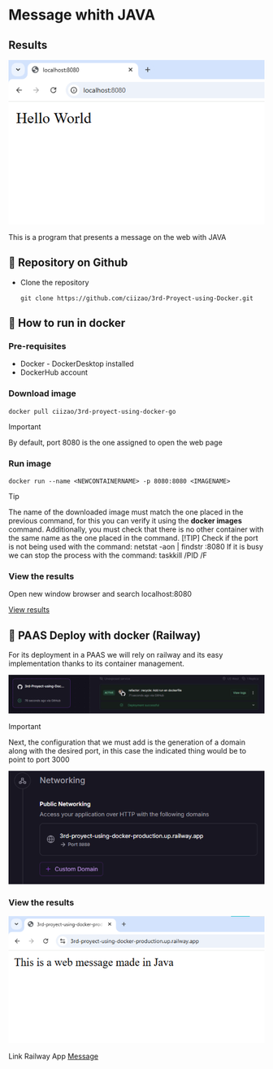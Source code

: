 # Message whith JAVA
## Results

<p align="center">
    <img src="Public/Images/Resultado.png" alt="Result ">
</p>

This is a program that presents a message on the web with JAVA

## :open_book: Repository on Github
* Clone the repository

    ```
    git clone https://github.com/ciizao/3rd-Proyect-using-Docker.git
    ```

## :rocket: How to run in docker
### Pre-requisites
* Docker - DockerDesktop installed
* DockerHub account
### Download image
```
docker pull ciizao/3rd-proyect-using-docker-go
```
> [!IMPORTANT]
> By default, port 8080 is the one assigned to open the web page
### Run image
```
docker run --name <NEWCONTAINERNAME> -p 8080:8080 <IMAGENAME>
```
> [!TIP]
> The name of the downloaded image must match the one placed in the previous command, for this you can verify it using the **docker images** command. Additionally, you must check that there is no other container with the same name as the one placed in the command.
> [!TIP]
> Check if the port is not being used with the command: netstat -aon | findstr :8080
> If it is busy we can stop the process with the command: taskkill /PID <PID> /F

### View the results
Open new window browser and search localhost:8080

[View results](#results)

## :light_rail: PAAS Deploy with docker (Railway)
For its deployment in a PAAS we will rely on railway and its easy implementation thanks to its container management. 

![Railway Service](Public/Images/Railway1.png "Service")

> [!IMPORTANT]
> Next, the configuration that we must add is the generation of a domain along with the desired port, in this case the indicated thing would be to point to port 3000

![Generate Domain](Public/Images/Railway2.png "Domain")

### View the results
![Result Railway](Public/Images/RailwayResult.png "Domain")


Link Railway App
[Message](https://web-production-1cbdc.up.railway.app "click for visit")